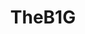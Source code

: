 ---
title: TheB1G
crosslinks:
- place
- IndianaUniversity
- CFB
- Huskers
- UWMadison
- UMD
- CollegeBasketball
- giantbomb
- rutgers
- Temple
- UIUC
- msu
- NEU
- uofm
- LSU
- thefinalclean
- placestart
- youtubefactsbot
- uofmn
- PlaceTwo
---